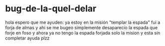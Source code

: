 # bug-de-la-quel-delar
hola espero que me ayuden: ya estoy en la misión "templar la espada" fui a forja de almas y ahi se me bugeo simplemente desaparecio la espada que forje en foso y ahora ya no tengo la espada forjada solo la mision y esta sin completar ayuda plzz
